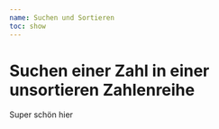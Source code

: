 ```yaml
---
name: Suchen und Sortieren
toc: show
---
```


# Suchen einer Zahl in einer unsortieren Zahlenreihe

Super schön hier
